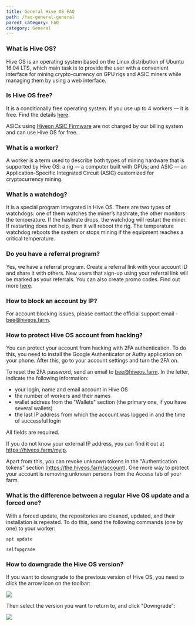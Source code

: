 ```yaml
---
title: General Hive OS FAQ
path: /faq-general-general
parent_category: FAQ
category: General
---
```


### What is Hive OS?
Hive OS is an operating system based on the Linux distribution of Ubuntu 16.04 LTS, which main task is to provide the user with a convenient interface for mining crypto-currency on GPU rigs and ASIC miners while managing them by using a web interface.

### Is Hive OS free?
It is a conditionally free operating system. If you use up to 4 workers — it is free. Find the details <a href="https://hiveos.farm/faq-billing-billing-updates">here</a>.

ASICs using <a href="https://hiveos.farm/asic">Hiveon ASIC Firmware</a> are not charged by our billing system and can use Hive OS for free.

### What is a worker?
A worker is a term used to describe both types of mining hardware that is supported by Hive OS: a rig — a computer built with GPUs; and ASIC — an Application-Specific Integrated Circuit (ASIC) customized for cryptocurrency mining.

### What is a watchdog?
It is a special program integrated in Hive OS. There are two types of watchdogs: one of them watches the miner’s hashrate, the other monitors the temperature. If the hashrate drops, the watchdog will restart the miner. If restarting does not help, then it will reboot the rig. The temperature watchdog reboots the system or stops mining if the equipment reaches a critical temperature.

### Do you have a referral program?
Yes, we have a referral program. Create a referral link with your account ID and share it with others. New users that sign-up using your referral link will be marked as your referrals. You can also create promo codes. Find out more <a href="https://hiveos.farm/pricing/">here</a>.

### How to block an account by IP?
For account blocking issues, please contact the official support email - bee@hiveos.farm.

### How to protect Hive OS account from hacking?
You can protect your account from hacking with 2FA authentication.
To do this, you need to install the Google Authenticator or Authy application on your phone. After this, go to your account settings and turn the 2FA on.

To reset the 2FA password, send an email to bee@hiveos.farm. In the letter, indicate the following information:

- your login, name and email account in Hive OS
- the number of workers and their names
- wallet address from the "Wallets" section (the primary one, if you have several wallets)
- the last IP address from which the account was logged in and the time of successful login

All fields are required.

If you do not know your external IP address, you can find it out at https://hiveos.farm/myip.

Apart from this, you can revoke unknown tokens in the "Authentication tokens" section (https://the.hiveos.farm/account). One more way to protect your account is removing unknown persons from the Access tab of your farm.

### What is the difference between a regular Hive OS update and a forced one?
With a forced update, the repositories are cleaned, updated, and their installation is repeated. To do this, send the following commands (one by one) to your worker:

`apt update`

`selfupgrade`

### How to downgrade the Hive OS version?
If you want to downgrade to the previous version of Hive OS, you need to click the arrow icon on the toolbar:

<img
  src="https://github.com/minershive/hiveon-kb/raw/master/images\faqgeneral\eng1.png?sanitize=true" data-canonical-src="https://github.com/minershive/hiveon-kb/raw/master/images\faqgeneral\eng1.png"
  />

Then select the version you want to return to, and click "Downgrade":

<img
  src="https://github.com/minershive/hiveon-kb/raw/master/images\faqgeneral\eng2.png?sanitize=true" data-canonical-src="https://github.com/minershive/hiveon-kb/raw/master/images\faqgeneral\eng2.png"
  />
